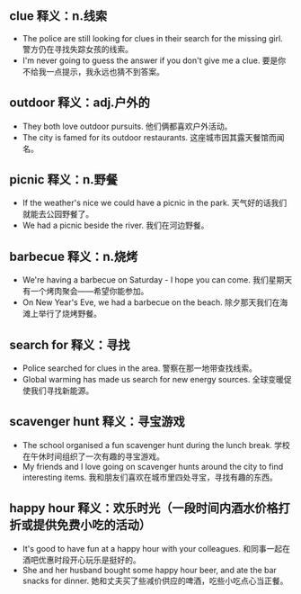 ## clue 释义：n.线索
* The police are still looking for clues in their search for the missing girl. 警方仍在寻找失踪女孩的线索。
* I'm never going to guess the answer if you don't give me a clue. 要是你不给我一点提示，我永远也猜不到答案。

## outdoor 释义：adj.户外的
* They both love outdoor pursuits. 他们俩都喜欢户外活动。
* The city is famed for its outdoor restaurants. 这座城市因其露天餐馆而闻名。

## picnic 释义：n.野餐
* If the weather's nice we could have a picnic in the park. 天气好的话我们就能去公园野餐了。
* We had a picnic beside the river. 我们在河边野餐。

## barbecue 释义：n.烧烤
* We're having a barbecue on Saturday - I hope you can come. 我们星期天有一个烤肉聚会——希望你能参加。
* On New Year's Eve, we had a barbecue on the beach. 除夕那天我们在海滩上举行了烧烤野餐。

## search for 释义：寻找
* Police searched for clues in the area. 警察在那一地带查找线索。
* Global warming has made us search for new energy sources. 全球变暖促使我们寻找新能源。

## scavenger hunt 释义：寻宝游戏
* The school organised a fun scavenger hunt during the lunch break. 学校在午休时间组织了一次有趣的寻宝游戏。
* My friends and I love going on scavenger hunts around the city to find interesting items. 我和朋友们喜欢在城市里四处寻宝，寻找有趣的东西。

## happy hour 释义：欢乐时光（一段时间内酒水价格打折或提供免费小吃的活动）
* It's good to have fun at a happy hour with your colleagues. 和同事一起在酒吧优惠时段开心玩乐是挺好的。
* She and her husband bought some happy hour beer, and ate the bar snacks for dinner. 她和丈夫买了些减价供应的啤酒，吃些小吃点心当正餐。
